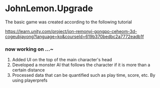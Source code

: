 # JohnLemon.Upgrade
The basic game was created according to the following tutorial

<https://learn.unity.com/project/jon-remonyi-gongpo-ceheom-3d-cogeubjayong?language=ko&courseId=619b370bedbc2a7772eadb1f>


### now working on ...~

1. Added UI on the top of the main character's head
2. Developed a monster AI that follows the character if it is more than a certain distance
3. Processed data that can be quantified such as play time, score, etc. By using playerprefs
